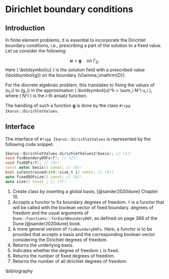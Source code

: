 # Dirichlet boundary conditions

## Introduction

In finite element problems, it is essential to incorporate the Dirichlet boundary conditions, i.e.,
prescribing a part of the solution to a fixed value.
Let us consider the following:

$$
 \boldsymbol{u} = \boldsymbol{g} \quad \text{on  } \Gamma_\mathrm{D}.
$$
Here \(  \boldsymbol{u} \) is the solution field with a prescribed value \(\boldsymbol{g}\) on the boundary \(\Gamma_\mathrm{D}\).

For the discrete algebraic problem, this translates to fixing the values of \(u_i\) to \(g_i\) in the approximation
\(  \boldsymbol{u}^h = \sum_i N^i u_i \), where \(  N^i \) is the $i$-th ansatz function.

The handling of such a function $\boldsymbol{g}$ is done by the class `#!cpp Ikarus::DirichletValues`.

## Interface

The interface of `#!cpp Ikarus::DirichletValues` is represented by the following code snippet:

```cpp
Ikarus::DirichletValues dirichletValues2(basis); // (1)!
void fixBoundaryDOFs(f); // (2)!
void fixDOFs(f); // (3)!
const auto& basis() const; // (4)!
bool isConstrained(std::size_t i) const; // (5)!
auto fixedDOFsize() const; // (6)!
auto size() const ; // (7)!
```

1. Create class by inserting a global basis, [@sander2020dune] Chapter 10.
2. Accepts a functor to fix boundary degrees of freedom. `f` is  a functor that will be called with the boolean vector of fixed boundary.
 degrees of freedom and the usual arguments of `Dune::Functions::forEachBoundaryDOF`,  as defined on page 388 of the Dune
   [@sander2020dune] book.
3. A more general version of `fixBoundaryDOFs`. Here, a functor is to be provided that accepts a basis and the corresponding boolean
   vector considering the Dirichlet degrees of freedom.
4. Returns the underlying basis.
5. Indicates whether the degree of freedom `i` is fixed.
6. Returns the number of fixed degrees of freedom.
7. Returns the number of all dirichlet degrees of freedom.

\bibliography
